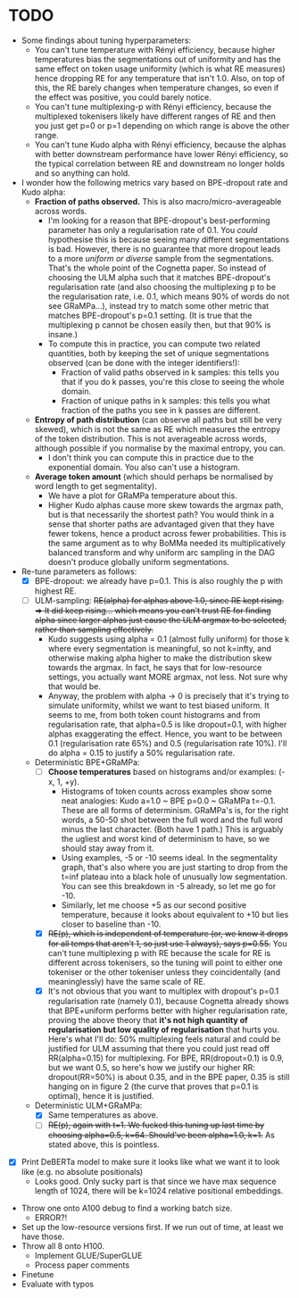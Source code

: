 # TODO
- Some findings about tuning hyperparameters:
  - You can't tune temperature with Rényi efficiency, because higher temperatures bias the segmentations out of uniformity
    and has the same effect on token usage uniformity (which is what RE measures) hence dropping RE for any temperature
    that isn't 1.0. Also, on top of this, the RE barely changes when temperature changes, so even if the effect was positive,
    you could barely notice.
  - You can't tune multiplexing-p with Rényi efficiency, because the multiplexed tokenisers likely have different ranges of RE and then you just get p=0 or p=1 depending on which range is above the other range.
  - You can't tune Kudo alpha with Rényi efficiency, because the alphas with better downstream performance have lower Rényi efficiency,
    so the typical correlation between RE and downstream no longer holds and so anything can hold.
- I wonder how the following metrics vary based on BPE-dropout rate and Kudo alpha:
  - **Fraction of paths observed.** This is also macro/micro-averageable across words.
    - I'm looking for a reason that BPE-dropout's best-performing parameter has only a regularisation rate of 0.1.
      You *could* hypothesise this is because seeing many different segmentations is bad. However, there is no guarantee
      that more dropout leads to a more *uniform or diverse* sample from the segmentations. That's the whole point of the Cognetta paper.
      So instead of choosing the ULM alpha such that it matches BPE-dropout's regularisation rate (and also choosing the
      multiplexing p to be the regularisation rate, i.e. 0.1, which means 90% of words do not see GRaMPa...), instead try to
      match some other metric that matches BPE-dropout's p=0.1 setting. (It is true that the multiplexing p cannot be chosen
      easily then, but that 90% is insane.)
    - To compute this in practice, you can compute two related quantities, both by keeping the set of unique segmentations observed (can be done with the integer identifiers!):
      - Fraction of valid paths observed in k samples: this tells you that if you do k passes, you're this close to seeing the whole domain.
      - Fraction of unique paths in k samples: this tells you what fraction of the paths you see in k passes are different.
  - **Entropy of path distribution** (can observe all paths but still be very skewed), which is not the same as RE which measures the entropy of the token distribution. This is not averageable across words, although possible if you normalise by the maximal entropy, you can.
    - I don't think you can compute this in practice due to the exponential domain. You also can't use a histogram.
  - **Average token amount** (which should perhaps be normalised by word length to get segmentality).
    - We have a plot for GRaMPa temperature about this.
    - Higher Kudo alphas cause more skew towards the argmax path, but is that necessarily the shortest path? You would think in a sense that shorter paths are advantaged given that they have fewer tokens, hence a product across fewer probabilities. This is the same argument as to why BoMMa needed its multiplicatively balanced transform and why uniform arc sampling in the DAG doesn't produce globally uniform segmentations.
- Re-tune parameters as follows:
  - [x] BPE-dropout: we already have p=0.1. This is also roughly the p with highest RE.
  - [ ] ULM-sampling: ~~RE(alpha) for alphas above 1.0, since RE kept rising. => It did keep rising... which means you can't trust RE for finding alpha since larger alphas just cause the ULM argmax to be selected, rather than sampling effectively.~~ 
    - Kudo suggests using alpha = 0.1 (almost fully uniform) for those k where every segmentation is meaningful, so not k=infty, and
      otherwise making alpha higher to make the distribution skew towards the argmax. In fact, he says that for low-resource settings,
      you actually want MORE argmax, not less. Not sure why that would be.
    - Anyway, the problem with alpha -> 0 is precisely that it's trying to simulate uniformity, whilst we want to test biased uniform. 
      It seems to me, from both token count histograms and from regularisation rate, that alpha=0.5 is like dropout=0.1, with
      higher alphas exaggerating the effect. Hence, you want to be between 0.1 (regularisation rate 65%) and 0.5 (regularisation rate 10%).
      I'll do alpha = 0.15 to justify a 50% regularisation rate.
  - Deterministic BPE+GRaMPa: 
    - [ ] **Choose temperatures** based on histograms and/or examples: (-x, 1, +y).
      - Histograms of token counts across examples show some neat analogies: Kudo a=1.0 ~ BPE p=0.0 ~ GRaMPa t=-0.1. These are all forms of determinism. GRaMPa's is, for the right words, a 50-50 shot between the full word and the full word minus the last character. (Both have 1 path.) This is arguably the ugliest and worst kind of determinism to have, so we should stay away from it.
      - Using examples, -5 or -10 seems ideal. In the segmentality graph, that's also where you are just starting to drop from the t=inf plateau into a black hole of unusually low segmentation. You can see this breakdown in -5 already, so let me go for -10.
      - Similarly, let me choose +5 as our second positive temperature, because it looks about equivalent to +10 but lies closer to baseline than -10.
    - [x] ~~RE(p), which is independent of temperature (or, we know it drops for all temps that aren't 1, so just use 1 always), says p=0.55.~~ You can't tune multiplexing p with RE because the scale for RE is different across tokenisers, so the tuning will point to either one tokeniser or the other tokeniser unless they coincidentally (and meaninglessly) have the same scale of RE.
    - [x] It's not obvious that you want to multiplex with dropout's p=0.1 regularisation rate (namely 0.1), because Cognetta already shows that BPE+uniform performs better with higher regularisation rate, proving the above theory that **it's not high quantity of regularisation but low quality of regularisation** that hurts you.
      Here's what I'll do: 50% multiplexing feels natural and could be justified for ULM assuming that there you could just read off RR(alpha=0.15) for multiplexing.
      For BPE, RR(dropout=0.1) is 0.9, but we want 0.5, so here's how we justify our higher RR: dropout(RR=50%) is about 0.35, and in the BPE paper, 0.35 is still hanging on in figure 2 (the curve that proves that p=0.1 is optimal), hence it is justified.
  - Deterministic ULM+GRaMPa: 
    - [x] Same temperatures as above.
    - [ ] ~~RE(p), again with t=1. We fucked this tuning up last time by choosing alpha=0.5, k=64. Should've been alpha=1.0, k=1.~~ As stated above, this is pointless.
- [x] Print DeBERTa model to make sure it looks like what we want it to look like (e.g. no absolute positionals)
  - Looks good. Only sucky part is that since we have max sequence length of 1024, there will be k=1024 relative positional embeddings.
- Throw one onto A100 debug to find a working batch size.
  - ERROR?!
- Set up the low-resource versions first. If we run out of time, at least we have those.
- Throw all 8 onto H100.
  - Implement GLUE/SuperGLUE
  - Process paper comments
- Finetune
- Evaluate with typos
